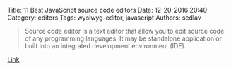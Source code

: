 Title: 11 Best JavaScript source code editors
Date: 12-20-2016 20:40
Category: editors
Tags: wysiwyg-editor, javascript
Authors: sedlav

> Source code editor is a text editor that allow you to edit source code of any programming languages. It may be standalone application or built into an integrated development environment (IDE).

[Link](http://blog.dreamcss.com/wysiwyg-editor/javascript-source-code-editors/)

